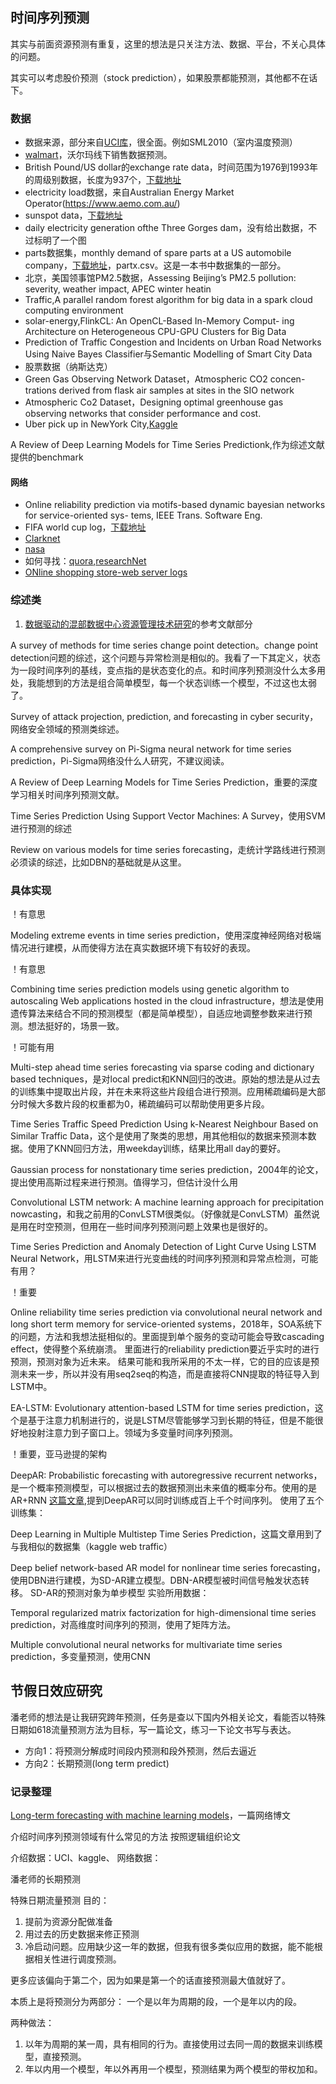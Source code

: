 ## 时间序列预测

其实与前面资源预测有重复，这里的想法是只关注方法、数据、平台，不关心具体的问题。

其实可以考虑股价预测（stock prediction），如果股票都能预测，其他都不在话下。

### 数据

* 数据来源，部分来自[UCI库](https://archive.ics.uci.edu/ml/datasets.php)，很全面。例如SML2010（室内温度预测）
* [walmart](https://www.kaggle.com/c/walmart-recruiting-store-sales-forecasting)，沃尔玛线下销售数据预测。
* British Pound/US dollar的exchange rate data，时间范围为1976到1993年的周级别数据，长度为937个，[下载地址](http://fx.sauder.ubc.ca/data.html)
* electricity load数据，来自Australian Energy Market Operator(https://www.aemo.com.au/)
* sunspot data，[下载地址](http://sidc.oma.be/)
* daily electricity generation ofthe Three Gorges dam，没有给出数据，不过标明了一个图
* parts数据集，monthly demand of spare parts at a US automobile company，[下载地址](https://robjhyndman.com/expsmooth/)，partx.csv。这是一本书中数据集的一部分。
* 北京，美国领事馆PM2.5数据，Assessing Beijing’s PM2.5 pollution: severity, weather impact, APEC winter heatin
* Traffic,A parallel random forest algorithm for big data in a spark cloud computing environment
* solar-energy,FlinkCL: An OpenCL-Based In-Memory Comput- ing Architecture on Heterogeneous CPU-GPU Clusters for Big Data
* Prediction of Traffic Congestion and Incidents on Urban Road Networks Using Naive Bayes Classifier与Semantic Modelling of Smart City Data
* 股票数据（纳斯达克）
* Green Gas Observing Network Dataset，Atmospheric CO2 concen- trations derived from flask air samples at sites in the SIO network
* Atmospheric Co2 Dataset，Designing optimal greenhouse gas observing networks that consider performance and cost.
* Uber pick up in NewYork City,[Kaggle](https://www.kaggle.com/fivethirtyeight/uber-pickups-in-new-york-city)

A Review of Deep Learning Models for Time Series Predictionk,作为综述文献提供的benchmark

#### 网络

* Online reliability prediction via motifs-based dynamic bayesian networks for service-oriented sys- tems, IEEE Trans. Software Eng.
* FIFA world cup log，[下载地址](http://ita.ee.lbl.gov/html/contrib/WorldCup.html)
* [Clarknet](http://ita.ee.lbl.gov/html/contrib/ClarkNet-HTTP.html)
* [nasa](http://ita.ee.lbl.gov/html/contrib/NASA-HTTP.html)
* 如何寻找：[quora](https://www.quora.com/Where-can-I-find-web-server-log-dataset),[researchNet](https://www.researchgate.net/post/Where_can_we_get_free_web_log_server_data_for_performing_mining)
* [ONline shopping store-web server logs](https://dataverse.harvard.edu/dataset.xhtml?persistentId=doi:10.7910/DVN/3QBYB5)

### 综述类

1. [数据驱动的混部数据中心资源管理技术研究](论文阅读/资源预测/数据驱动的混部数据中心资源管理技术研究.md)的参考文献部分

A survey of methods for time series change point detection。change point detection问题的综述，这个问题与异常检测是相似的。我看了一下其定义，状态为一段时间序列的基线，变点指的是状态变化的点。和时间序列预测没什么太多用处，我能想到的方法是组合简单模型，每一个状态训练一个模型，不过这也太弱了。

Survey of attack projection, prediction, and forecasting in cyber security，网络安全领域的预测类综述。

A comprehensive survey on Pi-Sigma neural network for time series prediction，Pi-Sigma网络没什么人研究，不建议阅读。

A Review of Deep Learning Models for Time Series Prediction，重要的深度学习相关时间序列预测文献。

Time Series Prediction Using Support Vector Machines: A Survey，使用SVM进行预测的综述

Review on various models for time series forecasting，走统计学路线进行预测必须读的综述，比如DBN的基础就是从这里。

### 具体实现

！有意思

Modeling extreme events in time series prediction，使用深度神经网络对极端情况进行建模，从而使得方法在真实数据环境下有较好的表现。

！有意思

Combining time series prediction models using genetic algorithm to autoscaling Web applications hosted in the cloud infrastructure，想法是使用遗传算法来结合不同的预测模型（都是简单模型），自适应地调整参数来进行预测。想法挺好的，场景一致。

！可能有用

Multi-step ahead time series forecasting via sparse coding and dictionary based techniques，是对local predict和KNN回归的改进。原始的想法是从过去的训练集中提取出片段，并在未来将这些片段组合进行预测。应用稀疏编码是大部分时候大多数片段的权重都为0，稀疏编码可以帮助使用更多片段。

Time Series Traffic Speed Prediction Using k-Nearest Neighbour Based on Similar Traffic Data，这个是使用了聚类的思想，用其他相似的数据来预测本数据。使用了KNN回归方法，用weekday训练，结果比用all day的要好。

Gaussian process for nonstationary time series prediction，2004年的论文，提出使用高斯过程来进行预测。值得学习，但估计没什么用

Convolutional LSTM network: A machine learning approach for precipitation nowcasting，和我之前用的ConvLSTM很类似。（好像就是ConvLSTM）虽然说是用在时空预测，但用在一些时间序列预测问题上效果也是很好的。

Time Series Prediction and Anomaly Detection of Light Curve Using LSTM Neural Network，用LSTM来进行光变曲线的时间序列预测和异常点检测，可能有用？

！重要

Online reliability time series prediction via convolutional neural network and long short term memory for service-oriented systems，2018年，SOA系统下的问题，方法和我想法挺相似的。里面提到单个服务的变动可能会导致cascading effect，使得整个系统崩溃。
里面进行的reliability prediction要近乎实时的进行预测，预测对象为近未来。
结果可能和我所采用的不太一样，它的目的应该是预测未来一步，所以并没有用seq2seq的构造，而是直接将CNN提取的特征导入到LSTM中。

EA-LSTM: Evolutionary attention-based LSTM for time series prediction，这个是基于注意力机制进行的，说是LSTM尽管能够学习到长期的特征，但是不能很好地投射注意力到子窗口上。领域为多变量时间序列预测。

！重要，亚马逊提的架构

DeepAR: Probabilistic forecasting with autoregressive recurrent networks，是一个概率预测模型，可以根据过去的数据预测出未来值的概率分布。使用的是AR+RNN
[这篇文章](https://towardsdatascience.com/prophet-vs-deepar-forecasting-food-demand-2fdebfb8d282),提到DeepAR可以同时训练成百上千个时间序列。
使用了五个训练集：


Deep Learning in Multiple Multistep Time Series Prediction，这篇文章用到了与我相似的数据集（kaggle web traffic）

Deep belief network-based AR model for nonlinear time series forecasting，使用DBN进行建模，为SD-AR建立模型。DBN-AR模型被时间信号触发状态转移。
SD-AR的预测对象为单步模型
实验所用数据：


Temporal regularized matrix factorization for high-dimensional time series prediction，对高维度时间序列的预测，使用了矩阵方法。

Multiple convolutional neural networks for multivariate time series prediction，多变量预测，使用CNN


## 节假日效应研究

潘老师的想法是让我研究跨年预测，任务是查以下国内外相关论文，看能否以特殊日期如618流量预测方法为目标，写一篇论文，练习一下论文书写与表达。

* 方向1：将预测分解成时间段内预测和段外预测，然后去逼近
* 方向2：长期预测(long term predict)

### 记录整理

[Long-term forecasting with machine learning models](论文阅读/../时间序列预测/Long-term%20forecasting%20with%20machine%20lea.md)，一篇网络博文

介绍时间序列预测领域有什么常见的方法
按照逻辑组织论文

介绍数据：UCI、kaggle、
网络数据：

潘老师的长期预测

特殊日期流量预测
目的：
1. 提前为资源分配做准备
2. 用过去的历史数据来修正预测
3. 冷启动问题。应用缺少这一年的数据，但我有很多类似应用的数据，能不能根据相关性进行调度预测。

更多应该偏向于第二个，因为如果是第一个的话直接预测最大值就好了。

本质上是将预测分为两部分：
一个是以年为周期的段，一个是年以内的段。

两种做法：
1. 以年为周期的某一周，具有相同的行为。直接使用过去同一周的数据来训练模型，直接预测。
2. 年以内用一个模型，年以外再用一个模型，预测结果为两个模型的带权加和。


